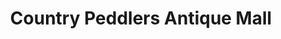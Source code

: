 ---
title: "Country Peddlers Antique Mall"
url: /labelle/country-peddlers-antique-mall/
shop: Antiquitäten
---